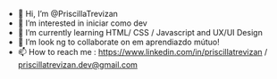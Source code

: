 - 👋 Hi, I’m @PriscillaTrevizan
- 👀 I’m interested in  iniciar como dev
- 🌱 I’m currently learning  HTML/ CSS / Javascript and UX/UI Design
- 💞️ I’m look ng to collaborate on  em aprendiazdo mútuo!
- 📫 How to reach me : https://www.linkedin.com/in/priscillatrevizan / priscillatrevizan.dev@gmail.com

<!---
PriscillaTrevizan/PriscillaTrevizan is a ✨ special ✨ repository because its `README.md` (this file) appears on your GitHub profile.
You can click the Preview link to take a look at your changes.
--->
